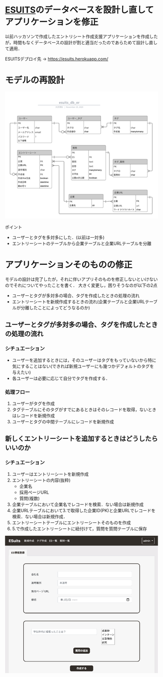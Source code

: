 # [ESUITS](https://github.com/jphacks/D_2014)のデータベースを設計し直してアプリケーションを修正
以前ハッカソンで作成したエントリシート作成支援アプリケーションを作成したが，時間もなくデータベースの設計が割と適当だったのであらためて設計し直して適用．

ESUITSデプロイ先 →
https://esuits.herokuapp.com/

 # モデルの再設計
 ![データベースER図](https://github.com/junkhp/esuits_db_check/blob/main/esuits_db_er.png "ESUITSのデータベースのER図")

ポイント
- ユーザーとタグを多対多にした．(以前は一対多)
- エントリーシートのテーブルから企業テーブルと企業URLテーブルを分離

# アプリケーションそのものの修正
モデルの設計は完了したが，それに伴いアプリそのものを修正しないといけないのでそれについてやったことを書く．
大きく変更し，困りそうなのが以下の2点
- ユーザーとタグが多対多の場合、タグを作成したときの処理の流れ
- エントリーシートを新規作成するときの流れ(企業テーブルと企業URLテーブルが分離したことによってどうなるのか)
## ユーザーとタグが多対多の場合、タグを作成したときの処理の流れ
### シチュエーション
- ユーザーを追加するときには，そのユーザーはタグをもっていないから特に気にすることはない(できれば新規ユーザーにも幾つかデフォルトのタグを与えたい)
- 各ユーザーは必要に応じて自分でタグを作成する．

### 処理フロー
1. ユーザーがタグを作成
1. タグテーブルにそのタグがすでにあるときはそのレコードを取得，ないときはレコードを新規作成
1. ユーザーとタグの中間テーブルにレコードを新規作成

## 新しくエントリーシートを追加するときはどうしたらいいのか
### シチュエーション
1. ユーザーはエントリーシートを新規作成
1. エントリーシートの内容(抜粋)
    * 企業名
    * 採用ページURL
    * 質問(複数)
1. 企業テーブルにおいて企業名でレコードを検索．ない場合は新規作成
1. 企業URLテーブルにおいて3.で取得した企業ID(PK)と企業URLでレコードを検索．ない場合は新規作成．
1. エントリーシートテーブルにエントリーシートそのものを作成
1. 5.で作成したエントリーシートに紐付けて，質問を質問テーブルに保存

 ![エントリーシート新規作成](es_registry.png "エントリーシート登録画面")